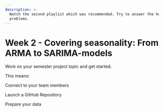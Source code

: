 ```yaml
---
description: >-
  Watch the second playlist which was recommended. Try to answer the homework
  problems.
---
```


# Week 2 - Covering seasonality: From ARMA to SARIMA-models

Work on your semester project topic and get started.&#x20;

This means:

Connect to your team members

Launch a GitHub Repository

Prepare your data
